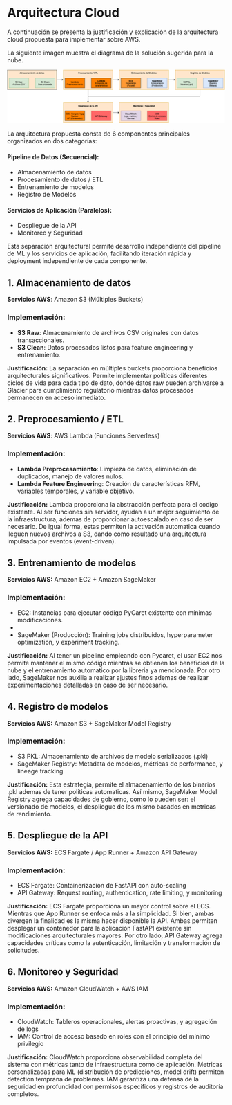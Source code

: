 # Arquitectura Cloud

A continuación se presenta la justificación y explicación de la arquitectura cloud propuesta para implementar sobre AWS.

La siguiente imagen muestra el diagrama de la solución sugerida para la nube.

![Propuesta Infraestructura API](/cloud/Propuesta_Cloud_AWS.png)

La arquitectura propuesta consta de 6 componentes principales organizados en dos categorías:

#### Pipeline de Datos (Secuencial):
* Almacenamiento de datos
* Procesamiento de datos / ETL
* Entrenamiento de modelos
* Registro de Modelos

#### Servicios de Aplicación (Paralelos):
* Despliegue de la API
* Monitoreo y Seguridad

Esta separación arquitectural permite desarrollo independiente del pipeline de ML y los servicios de aplicación, facilitando iteración rápida y deployment independiente de cada componente.

## 1. Almacenamiento de datos
**Servicios AWS**: Amazon S3 (Múltiples Buckets)

### Implementación:

* **S3 Raw**: Almacenamiento de archivos CSV originales con datos transaccionales.
* **S3 Clean**: Datos procesados listos para feature engineering y entrenamiento.


**Justificación:** La separación en múltiples buckets proporciona beneficios arquitecturales significativos. Permite implementar políticas diferentes ciclos de vida para cada tipo de dato, donde datos raw pueden archivarse a Glacier para cumplimiento regulatorio mientras datos procesados permanecen en acceso inmediato.

## 2. Preprocesamiento / ETL
**Servicios AWS**: AWS Lambda (Funciones Serverless)

### Implementación:

* **Lambda Preprocesamiento**: Limpieza de datos, eliminación de duplicados, manejo de valores nulos.
* **Lambda Feature Engineering**: Creación de características RFM, variables temporales, y variable objetivo.

**Justificación:** Lambda proporciona la abstracción perfecta para el codigo existente. Al ser funciones sin servidor, ayudan a un mejor seguimiento de la infraestructura, ademas de proporcionar autoescalado en caso de ser necesario. De igual forma, estas permiten la activación automatica cuando lleguen nuevos archivos a S3, dando como resultado una arquitectura impulsada por eventos (event-driven).

## 3. Entrenamiento de modelos
**Servicios AWS:** Amazon EC2 + Amazon SageMaker

### Implementación:

* EC2: Instancias para ejecutar código PyCaret existente con mínimas modificaciones.
* 
* SageMaker (Producción): Training jobs distribuidos, hyperparameter optimization, y experiment tracking.

**Justificación:**  Al tener un pipeline empleando con Pycaret, el usar EC2 nos permite mantener el mismo código mientras se obtienen los beneficios de la nube y el entrenamiento automatico por la libreria ya mencionada. Por otro lado, SageMaker nos auxilia a realizar ajustes finos ademas de realizar experimentaciones detalladas en caso de ser necesario.

## 4. Registro de modelos
**Servicios AWS:** Amazon S3 + SageMaker Model Registry

### Implementación:

* S3 PKL: Almacenamiento de archivos de modelo serializados (.pkl)
* SageMaker Registry: Metadata de modelos, métricas de performance, y lineage tracking

**Justificación:** Esta estrategía, permite el almacenamiento de los binarios .pkl ademas de tener politicas automaticas. Así mismo, SageMaker Model Registry agrega capacidades de gobierno, como lo pueden ser: el versionado de modelos, el despliegue de los mismo basados en metricas de rendimiento. 

## 5. Despliegue de la API
**Servicios AWS:** ECS Fargate / App Runner + Amazon API Gateway

### Implementación:

* ECS Fargate: Containerización de FastAPI con auto-scaling
* API Gateway: Request routing, authentication, rate limiting, y monitoring

**Justificación:** ECS Fargate proporciona un mayor control sobre el ECS. Mientras que App Runner se enfoca más a la simplicidad. Si bien, ambas divergen la finalidad es la misma hacer disponible la API. Ambas permiten desplegar un contenedor para la aplicación FastAPI existente sin modificaciones arquitecturales mayores. Por otro lado, API Gateway agrega capacidades críticas como la autenticación, limitación y transformación de solicitudes.


## 6. Monitoreo y Seguridad

**Servicios AWS:** Amazon CloudWatch + AWS IAM

### Implementación:

* CloudWatch: Tableros operacionales, alertas proactivas, y agregación de logs
* IAM: Control de acceso basado en roles con el principio del mínimo privilegio

**Justificación:** CloudWatch proporciona observabilidad completa del sistema con métricas tanto de infraestructura como de aplicación. Metricas personalizadas para ML (distribución de predicciones, model drift) permiten detection temprana de problemas. IAM garantiza una defensa de la seguridad en profundidad con permisos especificos y registros de auditoría completos.